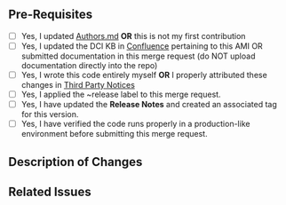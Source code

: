 ## Pre-Requisites
- [ ] Yes, I updated [Authors.md](~/Authors.md) **OR** this is not my first contribution
- [ ] Yes, I updated the DCI KB in [Confluence](https://docs.external.clearpointbusiness.com/display/DCI) pertaining to this AMI OR submitted documentation in this merge request (do NOT upload documentation directly into the repo)
- [ ] Yes, I wrote this code entirely myself **OR** I properly attributed these changes in [Third Party Notices](~/THIRD-PARTY-NOTICES.txt)
- [ ] Yes, I applied the ~release label to this merge request.
- [ ] Yes, I have updated the **Release Notes** and created an associated tag for this version.
- [ ] Yes, I have verified the code runs properly in a production-like environment before submitting this merge request.

## Description of Changes
<!-- Enter a description of what this PR adds/changes -->

## Related Issues
<!-- Include a list and brief description of any tracked issues -->
<!-- e.g., "Fixes #123 - A bug that crashes the app" -->
